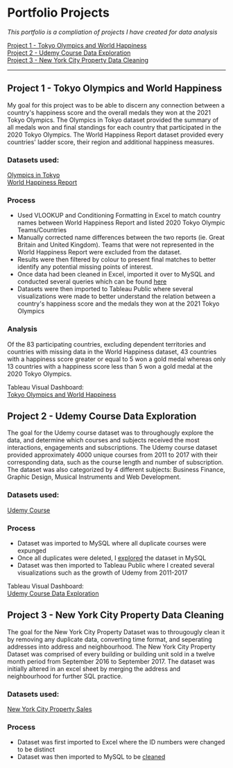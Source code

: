 # Portfolio Projects
*This portfolio is a compliation of projects I have created for data analysis*

[Project 1 - Tokyo Olympics and World Happiness](#Tokyo)<br>
[Project 2 - Udemy Course Data Exploration](#Udemy)<br>
[Project 3 - New York City Property Data Cleaning](#NYC)<br>

---

## <a name="Tokyo"></a> Project 1 - Tokyo Olympics and World Happiness
My goal for this project was to be able to discern any connection between a country's happiness score and the overall medals they won at the 2021 Tokyo Olympics. The Olympics in Tokyo dataset provided the summary of all medals won and final standings for each country that participated in the 2020 Tokyo Olympics. The World Happiness Report dataset provided every countries' ladder score, their region and additional happiness measures.
### Datasets used:
[Olympics in Tokyo](https://www.kaggle.com/arjunprasadsarkhel/2021-olympics-in-tokyo)  
[World Happiness Report](https://www.kaggle.com/ajaypalsinghlo/world-happiness-report-2021)
### Process
* Used VLOOKUP and Conditioning Formatting in Excel to match country names between World Happiness Report and listed 2020 Tokyo Olympic Teams/Countries<br>
* Manually corrected name differences between the two reports (ie. Great Britain and United Kingdom). Teams that were not represented in the World Happiness Report were excluded from the dataset.<br>
* Results were then filtered by colour to present final matches to better identify any potential missing points of interest.<br>
* Once data had been cleaned in Excel, imported it over to MySQL and conducted several queries which can be found [here](https://github.com/ClementTsai/PortfolioProjects/blob/main/HappinessVMedalsProj.sql)
* Datasets were then imported to Tableau Public where several visualizations were made to better understand the relation between a country's happiness score and the medals they won at the 2021 Tokyo Olympics
### Analysis
Of the 83 participating countries, excluding dependent territories and countries with missing data in the World Happiness dataset, 43 countries with a happiness score greater or equal to 5 won a gold medal whereas only 13 countries with a happiness score less than 5 won a gold medal at the 2020 Tokyo Olympics.


Tableau Visual Dashboard:<br>
[Tokyo Olympics and World Happiness](https://public.tableau.com/app/profile/clement.tsai/viz/FirstProject-2020TokyoOlympicsandWorldHappiness/Dashboard1)<br>

## <a name="Udemy"></a> Project 2 - Udemy Course Data Exploration
The goal for the Udemy course dataset was to throughougly explore the data, and determine which courses and subjects received the most interactions, engagements and subscriptions. The Udemy course dataset provided approximately 4000 unique courses from 2011 to 2017 with their corresponding data, such as the course length and number of subscription. The dataset was also categorized by 4 different subjects: Business Finance, Graphic Design, Musical Instruments and Web Development.
### Datasets used:
[Udemy Course](https://www.kaggle.com/andrewmvd/udemy-courses)
### Process
* Dataset was imported to MySQL where all duplicate courses were expunged
* Once all duplicates were deleted, I [explored](https://github.com/ClementTsai/PortfolioProjects/blob/main/udemy.sql) the dataset in MySQL
* Dataset was then imported to Tableau Public where I created several visualizations such as the growth of Udemy from 2011-2017

Tableau Visual Dashboard:<br>
[Udemy Course Data Exploration](https://public.tableau.com/app/profile/clement.tsai/viz/Project2-UdemyCoursesDataExploration/Dashboard1)
## <a name="NYC"></a> Project 3 - New York City Property Data Cleaning
The goal for the New York City Property Dataset was to througougly clean it by removing any duplicate data, converting time format, and seperating addresses into address and neighbourhood. The New York City Property Dataset was comprised of every building or building unit sold in a twelve month period from September 2016 to September 2017. The dataset was initially altered in an excel sheet by merging the address and neighbourhood for further SQL practice. 
### Datasets used:
[New York City Property Sales](https://www.kaggle.com/new-york-city/nyc-property-sales)
### Process
* Dataset was first imported to Excel where the ID numbers were changed to be distinct
* Dataset was then imported to MySQL to be [cleaned](https://github.com/ClementTsai/PortfolioProjects/blob/main/NYCPropertyClean.sql)
